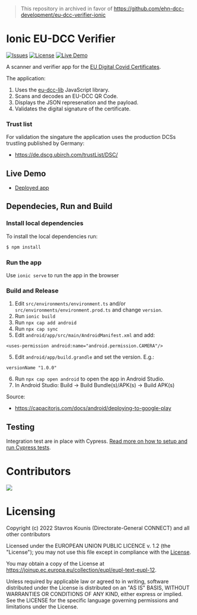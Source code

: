 > This repository in archived in favor of https://github.com/ehn-dcc-development/eu-dcc-verifier-ionic

# Ionic EU-DCC Verifier
[![Issues](https://img.shields.io/github/issues/skounis/eu-dcc-verifier?style=for-the-badge)](https://github.com/skounis/eu-dcc-verifier/issues) [![License](https://img.shields.io/github/license/skounis/eu-dcc-verifier?style=for-the-badge)](https://github.com/skounis/eu-dcc-verifier#licensing) [![Live Demo](https://img.shields.io/badge/Live-Demo-green?style=for-the-badge)](https://eu-dcc-verifier.web.app/)

A scanner and verifier app for the [EU Digital Covid Certificates](https://github.com/ehn-dcc-development/hcert-spec). 

The application:

1. Uses the [eu-dcc-lib](https://www.npmjs.com/package/eu-dcc-lib) JavaScript library.
1. Scans and decodes an EU-DCC QR Code.
2. Displays the JSON represenation and the payload. 
3. Validates the digital signature of the certificate.

### Trust list
For validation the singature the application uses the production DCSs trustling published by Germany:

* https://de.dscg.ubirch.com/trustList/DSC/

## Live Demo
* [Deployed app](https://eu-dcc-verifier.web.app/home)

## Dependecies, Run and Build

### Install local dependencies
To install the local dependencies run:

```bash
$ npm install
```

### Run the app
Use `ionic serve` to run the app in the browser

### Build and Release
1. Edit `src/environments/environment.ts` and/or `src/environments/environment.prod.ts` and change `version`.
2. Run `ionic build`
2. Run `npx cap add android`
3. Run `npx cap sync`
4. Edit `android/app/src/main/AndroidManifest.xml` and add:
```
<uses-permission android:name="android.permission.CAMERA"/>
```
5. Edit `android/app/build.grandle` and set the version. E.g.:
```
versionName "1.0.0"
```
6. Run `npx cap open android` to open the app in Android Studio.
7. In Android Studio: Build -> Build Bundle(s)/APK(s) -> Build APK(s)

Source:
- https://capacitorjs.com/docs/android/deploying-to-google-play

## Testing 
Integration test are in place with Cypress. [Read more on how to setup and run Cypress tests](https://github.com/skounis/eu-dcc-validation/wiki/E2E-Tests---Setup-and-Run).

# Contributors 

<a href="https://github.com/skounis/eu-dcc-verifier/graphs/contributors">
  <img src="https://contrib.rocks/image?repo=skounis/eu-dcc-verifier" />
</a>

# Licensing
Copyright (c) 2022 Stavros Kounis (Directorate-General CONNECT) and all other contributors

Licensed under the EUROPEAN UNION PUBLIC LICENCE v. 1.2 (the "License"); you may not use this file except in compliance with the [License](./LICENSE.txt).

You may obtain a copy of the License at https://joinup.ec.europa.eu/collection/eupl/eupl-text-eupl-12.

Unless required by applicable law or agreed to in writing, software distributed under the License is distributed on an "AS IS" BASIS, WITHOUT WARRANTIES OR CONDITIONS OF ANY KIND, either express or implied. See the LICENSE for the specific language governing permissions and limitations under the License.



